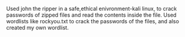 Used john the ripper in a safe,ethical enivronment-kali linux, to crack passwords of zipped files and read the contents inside the file. Used wordlists like rockyou.txt to crack the passwords of the files, and also created my own wordlist. 

